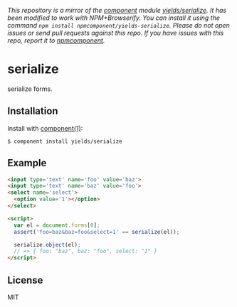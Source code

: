 *This repository is a mirror of the [component](http://component.io) module [yields/serialize](http://github.com/yields/serialize). It has been modified to work with NPM+Browserify. You can install it using the command `npm install npmcomponent/yields-serialize`. Please do not open issues or send pull requests against this repo. If you have issues with this repo, report it to [npmcomponent](https://github.com/airportyh/npmcomponent).*
# serialize

  serialize forms.

## Installation

  Install with [component(1)](http://component.io):

    $ component install yields/serialize

## Example

```html
<input type='text' name='foo' value='baz'>
<input type='text' name='baz' value='foo'>
<select name='select'>
  <option value='1'></option>
</select>

<script>
  var el = document.forms[0];
  assert('foo=baz&baz=foo&select=1' == serialize(el));

  serialize.object(el);
  // => { foo: "baz", baz: "foo", select: "1" }
</script>
```

## License

  MIT
